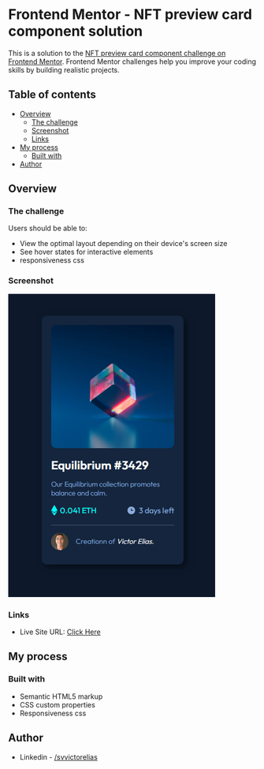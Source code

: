# Frontend Mentor - NFT preview card component solution

This is a solution to the [NFT preview card component challenge on Frontend Mentor](https://www.frontendmentor.io/challenges/nft-preview-card-component-SbdUL_w0U). Frontend Mentor challenges help you improve your coding skills by building realistic projects. 

## Table of contents

- [Overview](#overview)
  - [The challenge](#the-challenge)
  - [Screenshot](#screenshot)
  - [Links](#links)
- [My process](#my-process)
  - [Built with](#built-with)
- [Author](#author)

## Overview

### The challenge

Users should be able to:

- View the optimal layout depending on their device's screen size
- See hover states for interactive elements
- responsiveness css

### Screenshot

![](images/preview.PNG)

### Links

- Live Site URL: [Click Here](https://svvictorelias.github.io/nft-card/)

## My process

### Built with

- Semantic HTML5 markup
- CSS custom properties
- Responsiveness css

## Author

- Linkedin - [/svvictorelias](https://www.linkedin.com/in/svvictorelias/)

